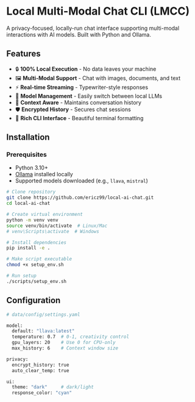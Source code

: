 # Local Multi-Modal Chat CLI (LMCC)

A privacy-focused, locally-run chat interface supporting multi-modal interactions with AI models. Built with Python and Ollama.

## Features

- 🔒 **100% Local Execution** - No data leaves your machine
- 🖼️ **Multi-Modal Support** - Chat with images, documents, and text
- ⚡ **Real-time Streaming** - Typewriter-style responses
- 🧠 **Model Management** - Easily switch between local LLMs
- 🔄 **Context Aware** - Maintains conversation history
- 🛡️ **Encrypted History** - Secures chat sessions
- 🎨 **Rich CLI Interface** - Beautiful terminal formatting

## Installation

### Prerequisites

- Python 3.10+
- [Ollama](https://ollama.ai/) installed locally
- Supported models downloaded (e.g., `llava`, `mistral`)

```bash
# Clone repository
git clone https://github.com/ericz99/local-ai-chat.git
cd local-ai-chat

# Create virtual environment
python -m venv venv
source venv/bin/activate  # Linux/Mac
# venv\Scripts\activate  # Windows

# Install dependencies
pip install -e .

# Make script executable
chmod +x setup_env.sh

# Run setup
./scripts/setup_env.sh
```

## Configuration

```bash
# data/config/settings.yaml

model:
  default: "llava:latest"
  temperature: 0.7  # 0-1, creativity control
  gpu_layers: 20    # Use 0 for CPU-only
  max_history: 6    # Context window size

privacy:
  encrypt_history: true
  auto_clear_temp: true

ui:
  theme: "dark"     # dark/light
  response_color: "cyan"
```
